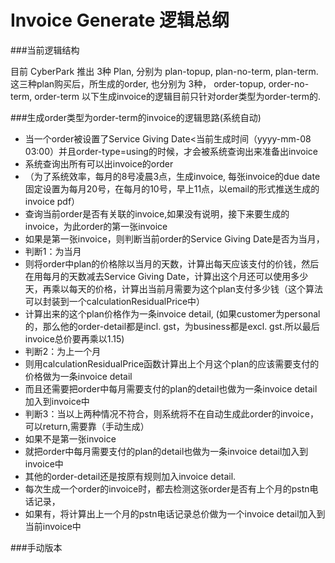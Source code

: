 Invoice Generate 逻辑总纲
==========================

###当前逻辑结构

目前 CyberPark 推出 3种 Plan, 分别为 plan-topup, plan-no-term, plan-term.
这三种plan购买后，所生成的order, 也分别为 3种， order-topup, order-no-term, order-term
以下生成invoice的逻辑目前只针对order类型为order-term的.

###生成order类型为order-term的invoice的逻辑思路(系统自动)

* 当一个order被设置了Service Giving Date<当前生成时间（yyyy-mm-08 03:00）并且order-type=using的时候，才会被系统查询出来准备出invoice
* 系统查询出所有可以出invoice的order
* （为了系统效率，每月的8号凌晨3点，生成invoice, 每张invoice的due date固定设置为每月20号，在每月的10号，早上11点，以email的形式推送生成的invoice pdf）
* 查询当前order是否有关联的invoice,如果没有说明，接下来要生成的invoice，为此order的第一张invoice
* 如果是第一张invoice，则判断当前order的Service Giving Date是否为当月，
* 判断1：为当月
* 则将order中plan的价格除以当月的天数，计算出每天应该支付的价钱，然后在用每月的天数减去Service Giving Date，计算出这个月还可以使用多少天，再乘以每天的价格，计算出当前月需要为这个plan支付多少钱（这个算法可以封装到一个calculationResidualPrice中）
* 计算出来的这个plan价格作为一条invoice detail, (如果customer为personal的，那么他的order-detail都是incl. gst，为business都是excl. gst.所以最后invoice总价要再乘以1.15)
* 判断2：为上一个月
* 则用calculationResidualPrice函数计算出上个月这个plan的应该需要支付的价格做为一条invoice detail
* 而且还需要把order中每月需要支付的plan的detail也做为一条invoice detail加入到invoice中
* 判断3：当以上两种情况不符合，则系统将不在自动生成此order的invoice，可以return,需要靠（手动生成）
* 如果不是第一张invoice
* 就把order中每月需要支付的plan的detail也做为一条invoice detail加入到invoice中
* 其他的order-detail还是按原有规则加入invoice detail. 
* 每次生成一个order的invoice时，都去检测这张order是否有上个月的pstn电话记录，
* 如果有，将计算出上一个月的pstn电话记录总价做为一个invoice detail加入到当前invoice中

###手动版本
